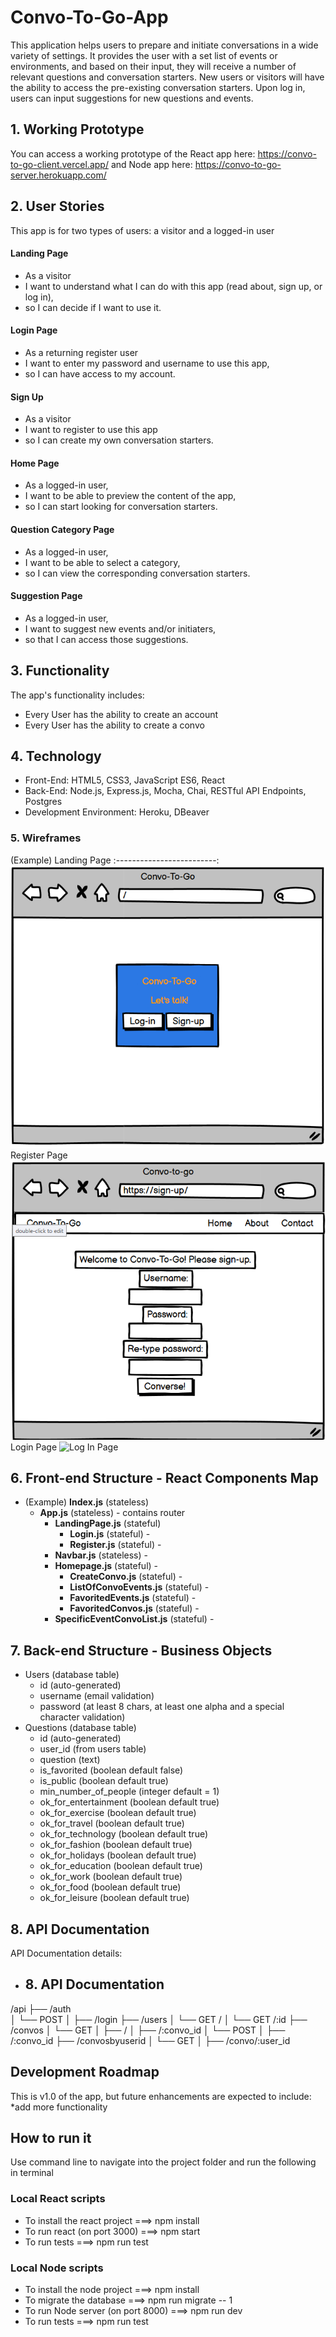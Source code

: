 # Convo-To-Go-App 
This application helps users to prepare and initiate conversations in a wide variety of settings. It provides the user with a set list of events or environments, and based on their input, they will receive a number of relevant questions and conversation starters. New users or visitors will have the ability to access the pre-existing conversation starters. Upon log in, users can input suggestions for new questions and events.

## 1. Working Prototype 
You can access a working prototype of the React app here: https://convo-to-go-client.vercel.app/ and Node app here: https://convo-to-go-server.herokuapp.com/


## 2. User Stories
This app is for two types of users: a visitor and a logged-in user



#### Landing Page
* As a visitor
* I want to understand what I can do with this app (read about, sign up, or log in),
* so I can decide if I want to use it.

#### Login Page
* As a returning register user
* I want to enter my password and username to use this app,
* so I can have access to my account.

#### Sign Up
* As a visitor 
* I want to register to use this app
* so I can create my own conversation starters.

#### Home Page 
* As a logged-in user,
* I want to be able to preview the content of the app,
* so I can start looking for conversation starters.

#### Question Category Page
* As a logged-in user,
* I want to be able to select a category,
* so I can view the corresponding conversation starters.

#### Suggestion Page
* As a logged-in user,
* I want to suggest new events and/or initiaters,
* so that I can access those suggestions.


## 3. Functionality 
The app's functionality includes:
* Every User has the ability to create an account
* Every User has the ability to create a convo 



## 4. Technology 
* Front-End: HTML5, CSS3, JavaScript ES6, React
* Back-End: Node.js, Express.js, Mocha, Chai, RESTful API Endpoints, Postgres
* Development Environment: Heroku, DBeaver

### 5. Wireframes 
(Example) Landing Page
:-------------------------:
![Landing Page](/screenshots/landing-page.png)
Register Page
![Register Page](/screenshots/sign-up.png)
Login Page
![Log In Page](/screenshots/log-in.png)

## 6. Front-end Structure - React Components Map 
* (Example) __Index.js__ (stateless)
    * __App.js__ (stateless) - contains router
        * __LandingPage.js__ (stateful)
            * __Login.js__ (stateful) -
            * __Register.js__ (stateful) -
        * __Navbar.js__ (stateless) -
        * __Homepage.js__ (stateful) -
            * __CreateConvo.js__ (stateful) -
            * __ListOfConvoEvents.js__ (stateful) -
            * __FavoritedEvents.js__ (stateful) -
            * __FavoritedConvos.js__ (stateful) -
        * __SpecificEventConvoList.js__ (stateful) -

## 7. Back-end Structure - Business Objects 
* Users (database table)
    * id (auto-generated)
    * username (email validation)
    * password (at least 8 chars, at least one alpha and a special character validation)
* Questions (database table)
    * id (auto-generated)
    * user_id (from users table)
    * question (text)
    * is_favorited (boolean default false)
    * is_public (boolean default true)
    * min_number_of_people (integer default = 1)
    * ok_for_entertainment (boolean default true)
    * ok_for_exercise (boolean default true)
    * ok_for_travel (boolean default true)
    * ok_for_technology (boolean default true)
    * ok_for_fashion (boolean default true)
    * ok_for_holidays (boolean default true)
    * ok_for_education (boolean default true)
    * ok_for_work (boolean default true)
    * ok_for_food (boolean default true)
    * ok_for_leisure (boolean default true)
    

## 8. API Documentation 
API Documentation details:
* ## 8. API Documentation 
/api
├── /auth    
│   └── POST
│       ├── /login
├── /users
│   └── GET /
│   └── GET /:id
├── /convos
│   └── GET
│       ├── /
│       ├── /:convo_id
│   └── POST
│       ├── /:convo_id
├── /convosbyuserid
│   └── GET
│       ├── /convo/:user_id





## Development Roadmap 
This is v1.0 of the app, but future enhancements are expected to include:
*add more functionality

## How to run it 
Use command line to navigate into the project folder and run the following in terminal

### Local React scripts
* To install the react project ===> npm install
* To run react (on port 3000) ===> npm start
* To run tests ===> npm run test

### Local Node scripts
* To install the node project ===> npm install
* To migrate the database ===> npm run migrate -- 1
* To run Node server (on port 8000) ===> npm run dev
* To run tests ===> npm run test